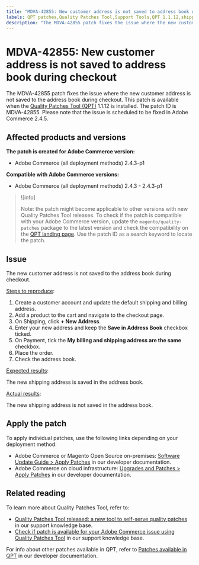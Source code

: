 ```yaml
---
title: "MDVA-42855: New customer address is not saved to address book during checkout "
labels: QPT patches,Quality Patches Tool,Support Tools,QPT 1.1.12,shipping,address book,checkout,customer address,Magento,Adobe Commerce,cloud infrastructure,on-premises,2.4.3,2.4.3-p1
description: "The MDVA-42855 patch fixes the issue where the new customer address is not saved to the address book during checkout. This patch is available when the [Quality Patches Tool (QPT)](https://support.magento.com/hc/en-us/articles/360047139492) 1.1.12 is installed. The patch ID is MDVA-42855. Please note that the issue is scheduled to be fixed in Adobe Commerce 2.4.5."
---
```


# MDVA-42855: New customer address is not saved to address book during checkout 

The MDVA-42855 patch fixes the issue where the new customer address is not saved to the address book during checkout. This patch is available when the [Quality Patches Tool (QPT)](https://support.magento.com/hc/en-us/articles/360047139492) 1.1.12 is installed. The patch ID is MDVA-42855. Please note that the issue is scheduled to be fixed in Adobe Commerce 2.4.5.

## Affected products and versions

**The patch is created for Adobe Commerce version:**

* Adobe Commerce (all deployment methods) 2.4.3-p1

**Compatible with Adobe Commerce versions:**

* Adobe Commerce (all deployment methods) 2.4.3 - 2.4.3-p1

>![info]
>
>Note: the patch might become applicable to other versions with new Quality Patches Tool releases. To check if the patch is compatible with your Adobe Commerce version, update the `magento/quality-patches` package to the latest version and check the compatibility on the [QPT landing page](https://devdocs.magento.com/quality-patches/tool.html#patch-grid). Use the patch ID as a search keyword to locate the patch.

## Issue

The new customer address is not saved to the address book during checkout.

<u>Steps to reproduce</u>:

1. Create a customer account and update the default shipping and billing address.
1. Add a product to the cart and navigate to the checkout page.
1. On Shipping, click **+ New Address**.
1. Enter your new address and keep the **Save in Address Book** checkbox ticked.
1. On Payment, tick the **My billing and shipping address are the same** checkbox.
1. Place the order.
1. Check the address book.

<u>Expected results</u>:

The new shipping address is saved in the address book.

<u>Actual results</u>:

The new shipping address is not saved in the address book.

## Apply the patch

To apply individual patches, use the following links depending on your deployment method:

* Adobe Commerce or Magento Open Source on-premises: [Software Update Guide > Apply Patches](https://devdocs.magento.com/guides/v2.4/comp-mgr/patching/mqp.html) in our developer documentation.
* Adobe Commerce on cloud infrastructure: [Upgrades and Patches > Apply Patches](https://devdocs.magento.com/cloud/project/project-patch.html) in our developer documentation.

## Related reading

To learn more about Quality Patches Tool, refer to:

* [Quality Patches Tool released: a new tool to self-serve quality patches](https://support.magento.com/hc/en-us/articles/360047139492) in our support knowledge base.
* [Check if patch is available for your Adobe Commerce issue using Quality Patches Tool](https://support.magento.com/hc/en-us/articles/360047125252) in our support knowledge base.

For info about other patches available in QPT, refer to [Patches available in QPT](https://devdocs.magento.com/quality-patches/tool.html#patch-grid) in our developer documentation.